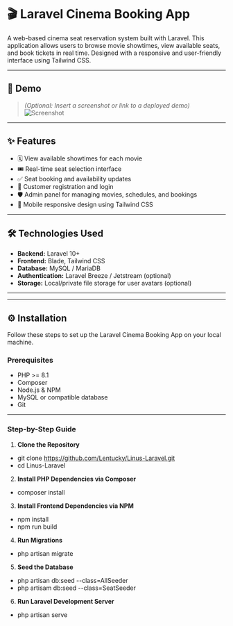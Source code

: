 # 🎬 Laravel Cinema Booking App

A web-based cinema seat reservation system built with Laravel. This application allows users to browse movie showtimes, view available seats, and book tickets in real time. Designed with a responsive and user-friendly interface using Tailwind CSS.

---

## 📸 Demo

> *(Optional: Insert a screenshot or link to a deployed demo)*  
![Screenshot](public/images/demo-screenshot.png)

---

## ✨ Features

- 🗓️ View available showtimes for each movie
- 🎟️ Real-time seat selection interface
- ✅ Seat booking and availability updates
- 👤 Customer registration and login
- 🛡️ Admin panel for managing movies, schedules, and bookings
- 📱 Mobile responsive design using Tailwind CSS

---

## 🛠️ Technologies Used

- **Backend:** Laravel 10+
- **Frontend:** Blade, Tailwind CSS
- **Database:** MySQL / MariaDB
- **Authentication:** Laravel Breeze / Jetstream (optional)
- **Storage:** Local/private file storage for user avatars (optional)

---


---

## ⚙️ Installation

Follow these steps to set up the Laravel Cinema Booking App on your local machine.

### Prerequisites

- PHP >= 8.1
- Composer
- Node.js & NPM
- MySQL or compatible database
- Git

---

### Step-by-Step Guide

1. **Clone the Repository**

- git clone https://github.com/Lentucky/Linus-Laravel.git
- cd Linus-Laravel

2. **Install PHP Dependencies via Composer**

- composer install

3. **Install Frontend Dependencies via NPM**

- npm install
- npm run build

4. **Run Migrations**

- php artisan migrate

5. **Seed the Database**

- php artisan db:seed --class=AllSeeder
- php artisam db:seed --class=SeatSeeder

6. **Run Laravel Development Server**

- php artisan serve
